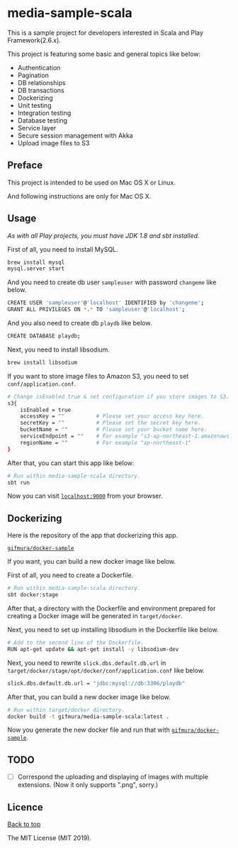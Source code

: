 # media-sample-scala

This is a sample project for developers interested in Scala and Play Framework(2.6.x).

This project is featuring some basic and general topics like below:

* Authentication
* Pagination
* DB relationships
* DB transactions
* Dockerizing
* Unit testing
* Integration testing
* Database testing
* Service layer
* Secure session management with Akka
* Upload image files to S3

## Preface

This project is intended to be used on Mac OS X or Linux.

And following instructions are only for Mac OS X.

## Usage

*As with all Play projects, you must have JDK 1.8 and sbt installed.*

First of all, you need to install MySQL.

```bash
brew install mysql
mysql.server start
```

And you need to create db user `sampleuser` with password `changeme` like below.

```bash
CREATE USER 'sampleuser'@'localhost' IDENTIFIED by 'changeme';
GRANT ALL PRIVILEGES ON *.* TO 'sampleuser'@'localhost';
```

And you also need to create db `playdb` like below.

```bash
CREATE DATABASE playdb;
```

Next, you need to install libsodium.

```bash
brew install libsodium
```

If you want to store image files to Amazon S3, you need to set `conf/application.conf`.

```bash
# Change isEnabled true & set configuration if you store images to S3.
s3{
    isEnabled = true
    accessKey = ""          # Please set your access key here.
    secretKey = ""          # Please set the secret key here.
    bucketName = ""         # Please set your bucket name here.
    serviceEndpoint = ""    # For example "s3-ap-northeast-1.amazonaws.com"
    regionName = ""         # For example "ap-northeast-1"
}
```

After that, you can start this app like below:

```bash
# Run within media-sample-scala directory.
sbt run
```

Now you can visit [`localhost:9000`](http://localhost:9000) from your browser.

## Dockerizing

Here is the repository of the app that dockerizing this app.

[`gifmura/docker-sample`](https://github.com/gifmura/docker-sample)

If you want, you can build a new docker image like below.

First of all, you need to create a Dockerfile.

```bash
# Run within media-sample-scala directory.
sbt docker:stage
```
After that, a directory with the Dockerfile and environment prepared for creating a Docker image will be generated in `target/docker`.

Next, you need to set up installing libsodium in the Dockerfile like below.

```bash
# Add to the second line of the Dockerfile.
RUN apt-get update && apt-get install -y libsodium-dev
```

Next, you need to rewrite `slick.dbs.default.db.url` in `target/docker/stage/opt/docker/conf/application.conf` like below.

```bash
slick.dbs.default.db.url = "jdbc:mysql://db:3306/playdb"
```

After that, you can build a new docker image like below.

```bash
# Run within target/docker directory.
docker build -t gifmura/media-sample-scala:latest .
```

Now you generate the new docker file and run that with [`gifmura/docker-sample`](https://github.com/gifmura/docker-sample).

## TODO

- [ ] Correspond the uploading and displaying of images with multiple extensions. (Now it only supports ".png", sorry.)

## Licence

<a href="#media-sample-kotlin">Back to top</a>

The MIT License (MIT 2019).
